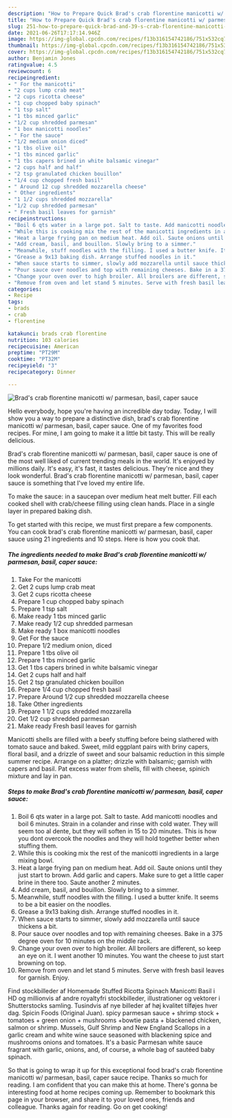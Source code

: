 ```yaml
---
description: "How to Prepare Quick Brad's crab florentine manicotti w/ parmesan, basil, caper sauce"
title: "How to Prepare Quick Brad's crab florentine manicotti w/ parmesan, basil, caper sauce"
slug: 251-how-to-prepare-quick-brad-and-39-s-crab-florentine-manicotti-w-parmesan-basil-caper-sauce
date: 2021-06-26T17:17:14.946Z
image: https://img-global.cpcdn.com/recipes/f13b316154742186/751x532cq70/brads-crab-florentine-manicotti-w-parmesan-basil-caper-sauce-recipe-main-photo.jpg
thumbnail: https://img-global.cpcdn.com/recipes/f13b316154742186/751x532cq70/brads-crab-florentine-manicotti-w-parmesan-basil-caper-sauce-recipe-main-photo.jpg
cover: https://img-global.cpcdn.com/recipes/f13b316154742186/751x532cq70/brads-crab-florentine-manicotti-w-parmesan-basil-caper-sauce-recipe-main-photo.jpg
author: Benjamin Jones
ratingvalue: 4.5
reviewcount: 6
recipeingredient:
- " For the manicotti"
- "2 cups lump crab meat"
- "2 cups ricotta cheese"
- "1 cup chopped baby spinach"
- "1 tsp salt"
- "1 tbs minced garlic"
- "1/2 cup shredded parmesan"
- "1 box manicotti noodles"
- " For the sauce"
- "1/2 medium onion diced"
- "1 tbs olive oil"
- "1 tbs minced garlic"
- "1 tbs capers brined in white balsamic vinegar"
- "2 cups half and half"
- "2 tsp granulated chicken bouillon"
- "1/4 cup chopped fresh basil"
- " Around 12 cup shredded mozzarella cheese"
- " Other ingredients"
- "1 1/2 cups shredded mozzarella"
- "1/2 cup shredded parmesan"
- " Fresh basil leaves for garnish"
recipeinstructions:
- "Boil 6 qts water in a large pot. Salt to taste. Add manicotti noodles and boil 6 minutes. Strain in a colander and rinse with cold water. They will seem too al dente, but they will soften in 15 to 20 minutes. This is how you dont overcook the noodles and they will hold together better when stuffing them."
- "While this is cooking mix the rest of the manicotti ingredients in a large mixing bowl."
- "Heat a large frying pan on medium heat. Add oil. Saute onions until they just start to brown. Add garlic and capers. Make sure to get a little caper brine in there too. Saute another 2 minutes."
- "Add cream, basil, and bouillon. Slowly bring to a simmer."
- "Meanwhile, stuff noodles with the filling. I used a butter knife. It seems to be a bit easier on the noodles."
- "Grease a 9x13 baking dish. Arrange stuffed noodles in it."
- "When sauce starts to simmer, slowly add mozzarella until sauce thickens a bit."
- "Pour sauce over noodles and top with remaining cheeses. Bake in a 375 degree oven for 10 minutes on the middle rack."
- "Change your oven over to high broiler. All broilers are different, so keep an eye on it. I went another 10 minutes. You want the cheese to just start browning on top."
- "Remove from oven and let stand 5 minutes. Serve with fresh basil leaves for garnish. Enjoy."
categories:
- Recipe
tags:
- brads
- crab
- florentine

katakunci: brads crab florentine 
nutrition: 103 calories
recipecuisine: American
preptime: "PT29M"
cooktime: "PT32M"
recipeyield: "3"
recipecategory: Dinner

---
```



![Brad&#39;s crab florentine manicotti w/ parmesan, basil, caper sauce](https://img-global.cpcdn.com/recipes/f13b316154742186/751x532cq70/brads-crab-florentine-manicotti-w-parmesan-basil-caper-sauce-recipe-main-photo.jpg)

Hello everybody, hope you're having an incredible day today. Today, I will show you a way to prepare a distinctive dish, brad&#39;s crab florentine manicotti w/ parmesan, basil, caper sauce. One of my favorites food recipes. For mine, I am going to make it a little bit tasty. This will be really delicious.

Brad&#39;s crab florentine manicotti w/ parmesan, basil, caper sauce is one of the most well liked of current trending meals in the world. It's enjoyed by millions daily. It's easy, it's fast, it tastes delicious. They're nice and they look wonderful. Brad&#39;s crab florentine manicotti w/ parmesan, basil, caper sauce is something that I've loved my entire life.

To make the sauce: in a saucepan over medium heat melt butter. Fill each cooked shell with crab/cheese filling using clean hands. Place in a single layer in prepared baking dish.


To get started with this recipe, we must first prepare a few components. You can cook brad&#39;s crab florentine manicotti w/ parmesan, basil, caper sauce using 21 ingredients and 10 steps. Here is how you cook that.

<!--inarticleads1-->

##### The ingredients needed to make Brad&#39;s crab florentine manicotti w/ parmesan, basil, caper sauce:

1. Take  For the manicotti
1. Get 2 cups lump crab meat
1. Get 2 cups ricotta cheese
1. Prepare 1 cup chopped baby spinach
1. Prepare 1 tsp salt
1. Make ready 1 tbs minced garlic
1. Make ready 1/2 cup shredded parmesan
1. Make ready 1 box manicotti noodles
1. Get  For the sauce
1. Prepare 1/2 medium onion, diced
1. Prepare 1 tbs olive oil
1. Prepare 1 tbs minced garlic
1. Get 1 tbs capers brined in white balsamic vinegar
1. Get 2 cups half and half
1. Get 2 tsp granulated chicken bouillon
1. Prepare 1/4 cup chopped fresh basil
1. Prepare  Around 1/2 cup shredded mozzarella cheese
1. Take  Other ingredients
1. Prepare 1 1/2 cups shredded mozzarella
1. Get 1/2 cup shredded parmesan
1. Make ready  Fresh basil leaves for garnish


Manicotti shells are filled with a beefy stuffing before being slathered with tomato sauce and baked. Sweet, mild eggplant pairs with briny capers, floral basil, and a drizzle of sweet and sour balsamic reduction in this simple summer recipe. Arrange on a platter; drizzle with balsamic; garnish with capers and basil. Pat excess water from shells, fill with cheese, spinich mixture and lay in pan. 

<!--inarticleads2-->

##### Steps to make Brad&#39;s crab florentine manicotti w/ parmesan, basil, caper sauce:

1. Boil 6 qts water in a large pot. Salt to taste. Add manicotti noodles and boil 6 minutes. Strain in a colander and rinse with cold water. They will seem too al dente, but they will soften in 15 to 20 minutes. This is how you dont overcook the noodles and they will hold together better when stuffing them.
1. While this is cooking mix the rest of the manicotti ingredients in a large mixing bowl.
1. Heat a large frying pan on medium heat. Add oil. Saute onions until they just start to brown. Add garlic and capers. Make sure to get a little caper brine in there too. Saute another 2 minutes.
1. Add cream, basil, and bouillon. Slowly bring to a simmer.
1. Meanwhile, stuff noodles with the filling. I used a butter knife. It seems to be a bit easier on the noodles.
1. Grease a 9x13 baking dish. Arrange stuffed noodles in it.
1. When sauce starts to simmer, slowly add mozzarella until sauce thickens a bit.
1. Pour sauce over noodles and top with remaining cheeses. Bake in a 375 degree oven for 10 minutes on the middle rack.
1. Change your oven over to high broiler. All broilers are different, so keep an eye on it. I went another 10 minutes. You want the cheese to just start browning on top.
1. Remove from oven and let stand 5 minutes. Serve with fresh basil leaves for garnish. Enjoy.


Find stockbilleder af Homemade Stuffed Ricotta Spinach Manicotti Basil i HD og millionvis af andre royaltyfri stockbilleder, illustrationer og vektorer i Shutterstocks samling. Tusindvis af nye billeder af høj kvalitet tilføjes hver dag. Spicin Foods (Original Juan). spicy parmesan sauce + shrimp stock + tomatoes + green onion + mushrooms +bowtie pasta + blackened chicken, salmon or shrimp. Mussels, Gulf Shrimp and New England Scallops in a garlic cream and white wine sauce seasoned with blackening spice and mushrooms onions and tomatoes. It&#39;s a basic Parmesan white sauce fragrant with garlic, onions, and, of course, a whole bag of sautéed baby spinach. 

So that is going to wrap it up for this exceptional food brad&#39;s crab florentine manicotti w/ parmesan, basil, caper sauce recipe. Thanks so much for reading. I am confident that you can make this at home. There's gonna be interesting food at home recipes coming up. Remember to bookmark this page in your browser, and share it to your loved ones, friends and colleague. Thanks again for reading. Go on get cooking!
